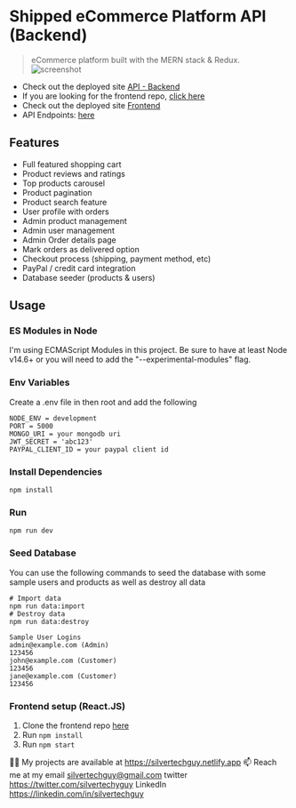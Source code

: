 # Shipped eCommerce Platform API (Backend)
> eCommerce platform built with the MERN stack & Redux.
![screenshot](https://github.com/silvertechguy/shipped-api/blob/master/Screen%20Shot%202020-09-29%20at%205.50.52%20PM.png)
- Check out the deployed site [API - Backend](https://shipped-api.herokuapp.com/)
- If you are looking for the frontend repo, [click here](https://github.com/silvertechguy/shipped)
- Check out the deployed site [Frontend](https://shipped-official.herokuapp.com/)
- API Endpoints: [here](https://github.com/silvertechguy/shipped-api/blob/master/api-spec.md)
## Features
- Full featured shopping cart
- Product reviews and ratings
- Top products carousel
- Product pagination
- Product search feature
- User profile with orders
- Admin product management
- Admin user management
- Admin Order details page
- Mark orders as delivered option
- Checkout process (shipping, payment method, etc)
- PayPal / credit card integration
- Database seeder (products & users)
## Usage
### ES Modules in Node
I'm using ECMAScript Modules in this project. Be sure to have at least Node v14.6+ or you will need to add the "--experimental-modules" flag.
### Env Variables
Create a .env file in then root and add the following
```
NODE_ENV = development
PORT = 5000
MONGO_URI = your mongodb uri
JWT_SECRET = 'abc123'
PAYPAL_CLIENT_ID = your paypal client id
```
### Install Dependencies
```
npm install
```
### Run
```
npm run dev
```
### Seed Database
You can use the following commands to seed the database with some sample users and products as well as destroy all data
```
# Import data
npm run data:import
# Destroy data
npm run data:destroy
```
```
Sample User Logins
admin@example.com (Admin)
123456
john@example.com (Customer)
123456
jane@example.com (Customer)
123456
```
### Frontend setup (React.JS)
1. Clone the frontend repo [here](https://github.com/silvertechguy/shipped)
2. Run `npm install`
3. Run `npm start`

👨‍💻 My projects are available at https://silvertechguy.netlify.app
📫 Reach me at my email silvertechguy@gmail.com
twitter https://twitter.com/silvertechyguy
LinkedIn https://linkedin.com/in/silvertechguy

